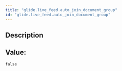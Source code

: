 ```yaml
---
title: "glide.live_feed.auto_join_document_group"
id: "glide.live_feed.auto_join_document_group"
---
```

## Description



## Value: 
```
false
```